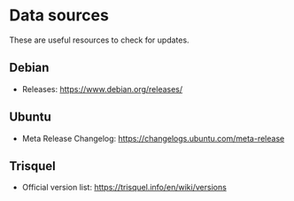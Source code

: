 # Data sources

These are useful resources to check for updates.

## Debian

* Releases: https://www.debian.org/releases/

## Ubuntu

* Meta Release Changelog: https://changelogs.ubuntu.com/meta-release

## Trisquel

* Official version list: https://trisquel.info/en/wiki/versions
